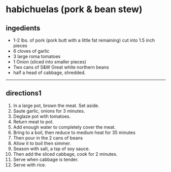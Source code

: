 # habichuelas (pork & bean stew)

## ingedients

- 1-2 lbs. of pork (pork butt with a little fat remaining) cut into 1.5 inch pieces
- 6 cloves of garlic
- 3 large roma tomatoes
- 1 Onion (sliced into smaller pieces)
- Two cans of S&W Great white northern beans
- half a head of cabbage, shredded.

---

## directions1

1. In a large pot, brown the meat. Set aside.
1. Saute garlic, onions for 3 minutes.
1. Deglaze pot with tomatoes.
1. Return meat to pot.
1. Add enough water to completely cover the meat.
1. Bring to a boil, then reduce to medium heat for 35 minutes
1. Then pour in the 2 cans of beans
1. Allow it to boil then simmer.
1. Season with salt, a tsp of soy sauce.
1. Then add the sliced cabbage, cook for 2 minutes.
1. Serve when cabbage is tender.
1. Serve with rice.
